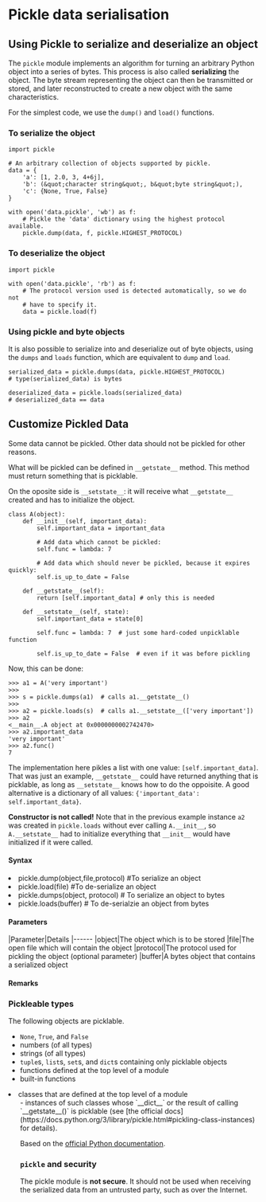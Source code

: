 # Pickle data serialisation



## Using Pickle to serialize and deserialize an object


The `pickle` module implements an algorithm for turning an arbitrary Python object into a series of bytes. This process is also called **serializing** the object. The byte stream representing the object can then be transmitted or stored, and later reconstructed to create a new object with the same characteristics.

For the simplest code, we use the `dump()` and `load()` functions.

### To serialize the object

```
import pickle

# An arbitrary collection of objects supported by pickle.
data = {
    'a': [1, 2.0, 3, 4+6j],
    'b': (&quot;character string&quot;, b&quot;byte string&quot;),
    'c': {None, True, False}
}

with open('data.pickle', 'wb') as f:
    # Pickle the 'data' dictionary using the highest protocol available.
    pickle.dump(data, f, pickle.HIGHEST_PROTOCOL)

```

### To deserialize the object

```
import pickle

with open('data.pickle', 'rb') as f:
    # The protocol version used is detected automatically, so we do not
    # have to specify it.
    data = pickle.load(f)

```

### Using pickle and byte objects

It is also possible to serialize into and deserialize out of byte objects, using
the `dumps` and `loads` function, which are equivalent to `dump` and `load`.

```
serialized_data = pickle.dumps(data, pickle.HIGHEST_PROTOCOL)
# type(serialized_data) is bytes

deserialized_data = pickle.loads(serialized_data)
# deserialized_data == data

```



## Customize Pickled Data


Some data cannot be pickled. Other data should not be pickled for other reasons.

What will be pickled can be defined in `__getstate__` method. This method must return something that is picklable.

On the oposite side is `__setstate__`: it will receive what `__getstate__` created and has to initialize the object.

```
class A(object):
    def __init__(self, important_data):
        self.important_data = important_data
        
        # Add data which cannot be pickled:
        self.func = lambda: 7
        
        # Add data which should never be pickled, because it expires quickly:
        self.is_up_to_date = False
    
    def __getstate__(self):
        return [self.important_data] # only this is needed
    
    def __setstate__(self, state):
        self.important_data = state[0]
        
        self.func = lambda: 7  # just some hard-coded unpicklable function
        
        self.is_up_to_date = False  # even if it was before pickling

```

Now, this can be done:

```
>>> a1 = A('very important')
>>>
>>> s = pickle.dumps(a1)  # calls a1.__getstate__()
>>>
>>> a2 = pickle.loads(s)  # calls a1.__setstate__(['very important'])
>>> a2
<__main__.A object at 0x0000000002742470>
>>> a2.important_data
'very important'
>>> a2.func()
7

```

The implementation here pikles a list with one value: `[self.important_data]`. That was just an example, `__getstate__` could have returned anything that is picklable, as long as `__setstate__` knows how to do the oppoisite. A good alternative is a dictionary of all values: `{'important_data': self.important_data}`.

**Constructor is not called!**
Note that in the previous example instance `a2` was created in `pickle.loads` without ever calling `A.__init__`, so `A.__setstate__` had to initialize everything that `__init__` would have initialized if it were called.



#### Syntax


<li>
pickle.dump(object,file,protocol) #To serialize an object
</li>
<li>
pickle.load(file) #To de-serialize an object
</li>
<li>
pickle.dumps(object, protocol) # To serialize an object to bytes
</li>
<li>
pickle.loads(buffer) # To de-serialzie an object from bytes
</li>



#### Parameters


|Parameter|Details
|------
|object|The object which is to be stored
|file|The open file which will contain the object
|protocol|The protocol used for pickling the object (optional parameter)
|buffer|A bytes object that contains a serialized object



#### Remarks


### Pickleable types

The following objects are picklable.

- `None`, `True`, and `False`
- numbers (of all types)
- strings (of all types)
- `tuple`s, `list`s, `set`s, and `dict`s containing only picklable objects
- functions defined at the top level of a module
- built-in functions
<li>classes that are defined at the top level of a module
<ul>
- instances of such classes whose `__dict__` or the result of calling `__getstate__()` is picklable (see [the official docs](https://docs.python.org/3/library/pickle.html#pickling-class-instances) for details).

Based on the [official Python documentation](https://docs.python.org/3/library/pickle.html#what-can-be-pickled-and-unpickled).

### `pickle` and security

The pickle module is **not secure**. It should not be used when receiving the serialized data from an untrusted party, such as over the Internet.

